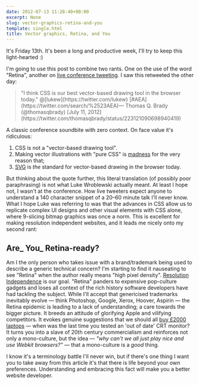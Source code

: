 ```yaml
---
date: 2012-07-13 11:28:40+00:00
excerpt: None
slug: vector-graphics-retina-and-you
template: single.html
title: Vector graphics, Retina, and You
---
```


It's Friday 13th. It's been a long and productive week, I'll try to keep this light-hearted :)

I'm going to use this post to combine two rants. One on the use of the word "Retina", another on [live conference tweeting](http://jasonlefkowitz.net/2012/06/against-live-tweeting/). I saw this retweeted the other day:





<blockquote><p>"I think CSS is our best vector-based drawing tool in the browser today." @[lukew](https://twitter.com/lukew) [#AEA](https://twitter.com/search/%2523AEA)— Thomas Q. Brady (@thomasqbrady) [July 11, 2012](https://twitter.com/thomasqbrady/status/223121090698940419)</p></blockquote>





A classic conference soundbite with zero context. On face value it's ridiculous:

1. CSS is not a "vector-based drawing tool".
2. Making vector illustrations with "pure CSS" is [madness](http://farukat.es/journal/2010/08/469-pure-css-icons-make-madness-stop) for the very reason that;
3. [SVG](http://dbushell.com/2012/04/03/svg-use-it-already/) is _the_ standard for vector-based drawing in the browser today.


But thinking about the quote further, this literal translation (of possibly poor paraphrasing) is not what Luke Wroblewski actually meant. At least I hope not, I wasn't at the conference. How live tweeters expect anyone to understand a 140 character snippet of a 20–60 minute talk I'll never know. What I hope Luke was referring to was that the advances in CSS allow us to replicate complex UI designs and other visual elements with CSS alone, where 9-slicing bitmap graphics was once a norm. This is excellent for making resolution independent websites, and it leads me nicely onto my second rant:


## Are_ You_ Retina-ready?


Am I the only person who takes issue with a brand/trademark being used to describe a generic technical concern? I'm starting to find it nauseating to see "Retina" when the author really means "high pixel density". [Resolution Independence](http://en.wikipedia.org/wiki/Resolution_independence) is our goal. "Retina" panders to expensive pop-culture gadgets and loses all context of the rich history software developers have had tackling the subject. While I'll accept that genericised trademarks inevitably evolve — think Photoshop, Google, Xerox, Hoover, Aspirin — the Retina epidemic is leading to a lack of understanding; a care towards the bigger picture. It breeds an attitude of glorifying Apple and vilifying competitors. It evokes genuine suggestions that we should all [buy £2000 laptops](http://www.netmagazine.com/news/do-web-designers-need-retina-display-122067) — when was the last time you tested an 'out of date' CRT monitor? It turns you into a slave of 20th century commercialism and reinforces not only a mono-culture, but the idea — _"why can't we all just play nice and use Webkit browsers?"_ — that a mono-culture is a _good_ thing.

I know it's a terminology battle I'll never win, but if there's one thing I want you to take away from this article it's that there is life beyond your own preferences. Understanding and embracing this fact will make you a better website developer.
